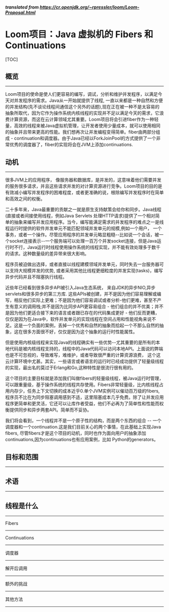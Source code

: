 ##### translated from https://cr.openjdk.org/~rpressler/loom/Loom-Proposal.html
# Loom项目：Java 虚拟机的 Fibers 和 Continuations

[TOC]

## 概览

<hr/>

Loom项目的使命是使人们更容易的编写，调试，分析和维护并发程序，以满足今天对并发程序的需求。Java从一开始就提供了线程, 一直以来都是一种自然和方便的并发结构(先不谈论线程间通信这个另外的话题),现在正在被一种不是太容易的抽象所取代，因为它作为操作系统内核线程的实现并不足以满足今天的需求，它浪费计算资源，而这在云计算领域尤其重要。Loom项目将会引进fiber作为一种轻量，高效的线程来被Java虚拟机管理，让开发者使用少量成本，就可以使用相同的抽象并且带来更高的性能。我们想再次让并发编程变得简单。fiber由两部分组成 - continuation和调度器。由于Java已经以ForkJoinPool的方式提供了一个非常优秀的调度器了，fiber的实现将会在JVM上添加continuations.

## 动机

<hr/>

很多JVM上的应用程序， 像服务器和数据库，是并发的，这意味着他们需要并发的服务很多请求，并且这些请求并发的对计算资源进行竞争。Loom项目的目的是有效减小编写并发程序的困难程度，或者更准确的说，根除编写并发程序时在简单和高效之间的权衡。

二十多年来，Java最重要的贡献之一就是原生支持献策会给你和同步。Java线程(直接或者间接使用线程，例如Java Servlets 处理HTTP请求)提供了一个相对简单的抽象来编写并发应用程序。当今，编写能满足需求的并发程序的难点之一是线程运行时提供的软件并发单元不能匹配领域并发单元的规模,例如一个用户， 一个事务，或者一个操作。尽管应用程序的并发单元略显粗糙--比如说一个会话，被一个socket连接表示--一个服务端可以处理一百万个并发socket连接，但是Java运行时不行，Java运行时线程使用操作系统的线程实现，并不能有效处理多于数千的请求。这种数量级的差异带来很大影响。

程序员被迫做出选择，或者直接以线程建模领域并发单元，同时失去一台服务器可以支持大规模并发的优势, 或者采用其他比线程更细粒度的并发实现(tasks)，编写异步代码并且不阻塞执行线程。

近些年已经看到很多异步API被引入Java生态系统， 来自JDK的异步NIO,异步servlets和很多异步的第三方库. 这些APIs被创建，并不是因为他们容易理解或编写，相反他们实际上更难；不是因为他们容易调试或者分析-他们更难，甚至不产生有意义的调用栈;并不是因为比同步API更容易组合 - 他们组合的并不优美；并不是因为他们更适合接下来的语言或者跟已存在的代码集成更好 - 他们反而更糟， 仅仅是因为在Java中，软件并发单元的实现线程在空间占用和性能视角来说不足。这是一个负面的案例，丢掉一个优秀和自然的抽象而拾起一个不那么自然的抽象，这在很多方面很不好，仅仅是因为这个抽象的运行时性能属性。

但是使用内核级线程来实现Java的线程确实有一些优势--尤其重要的是所有的本地代码是被内核线程支持的，线程中的Java代码可以访问本地API。上面说的弊端也是不可忽视的，导致难写，难维护，或者导致很严重的计算资源浪费， 这个这云计算环境中尤甚。其实，一些语言或者语言的运行时已经成功提供了轻量级线程的实现，最出名的莫过于Erlang和Go,这种特性是很流行很有用的。

这个项目的主要目标就是添加我们叫做fibers的轻量级线程，被Java运行时管理，可以跟重量级，基于操作系统的线程共存使用。Fibers非常轻量级，比内核线程占用内存少，任务上下文切换的成本近乎0.单个JVM实例可以催动百万级的fibers,程序员不比在为同步阻塞调用感到不适，这里阻塞成本几乎免费。除了让并发应用程序更简单和更灵活，它还可以让库作者受益，他们不必再为了简单性和性能而权衡提供同步和异步两套API。简单而不妥协。

我们将会看到，一个线程并不是一个原子性的结构，而是两个东西的组合 -- 一个调度器和一个continuation.这是我们目前关心的两个事情，在此基础上实现Java fibers, 尽管fibers才是这个项目的动机，同时也作为面向用户的抽象添加continuations,因为continuations也有应用案例，比如 Python的generators。

## 目标和范围 

<hr/>


## 术语

 <hr/>

 ## 线程是什么

 <hr/>

Fibers

<hr/>

Continuations

<hr/>

调度器

<hr/>

解开后调用

<hr/>

额外的挑战

<hr/>

其他方法

<hr/>